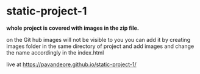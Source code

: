 # static-project-1

<b>whole project is covered with images in the zip file.</b>

on the Git hub
images will not be visible to you you can add it by creating images folder in the same directory of project and add images and
change the name accordingly in the index.html

live at https://pavandeore.github.io/static-project-1/ 
